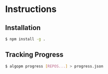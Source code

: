 # Instructions

## Installation

```bash
$ npm install -g .
```

## Tracking Progress

```bash
$ algopm progress [REPOS...] > progress.json
```